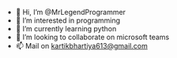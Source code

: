 - 👋 Hi, I’m @MrLegendProgrammer
- 👀 I’m interested in programming
- 🌱 I’m currently learning python
- 💞️ I’m looking to collaborate on microsoft teams
- 📫 Mail on kartikbhartiya613@gmail.com

<!---
MrLegendProgrammer/MrLegendProgrammer is a ✨ special ✨ repository because its `README.md` (this file) appears on your GitHub profile.
You can click the Preview link to take a look at your changes.
--->

